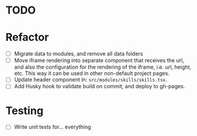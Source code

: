 # TODO

# Refactor

- [ ] Migrate data to modules, and remove all data folders
- [ ] Move iframe rendering into separate component that receives the url, and also the configuration for the rendering of the iframe, i.e. url, height, etc. This way it can be used in other non-default project pages.
- [ ] Update header component in: `src/modules/skills/skills.tsx`.
- [ ] Add Husky hook to validate build on commit; and deploy to gh-pages.

# Testing

- [ ] Write unit tests for... everything
